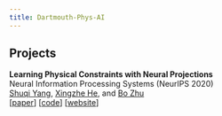 ```yaml
---
title: Dartmouth-Phys-AI
--- 
```


## Projects

**Learning Physical Constraints with Neural Projections**  
Neural Information Processing Systems (NeurIPS 2020)  
[Shuqi Yang](https://y-sq.github.io/), [Xingzhe He](https://xingzhehe.github.io/), and [Bo Zhu](https://www.cs.dartmouth.edu/~bozhu/)  
[[paper](https://arxiv.org/abs/2006.12745)] [[code](https://github.com/y-sq/neural_proj)]  [[website](https://y-sq.github.io/proj/neural_proj/)]

